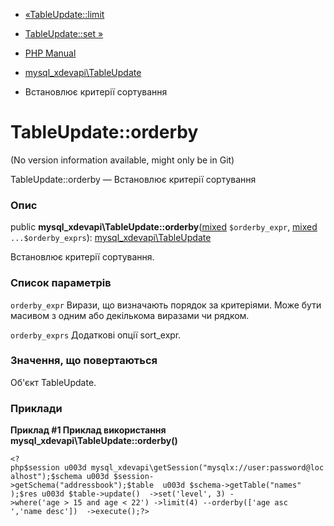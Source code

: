 - [«TableUpdate::limit](mysql-xdevapi-tableupdate.limit.md)
- [TableUpdate::set »](mysql-xdevapi-tableupdate.set.md)

- [PHP Manual](index.md)
- [mysql_xdevapi\TableUpdate](class.mysql-xdevapi-tableupdate.md)
- Встановлює критерії сортування

# TableUpdate::orderby

(No version information available, might only be in Git)

TableUpdate::orderby — Встановлює критерії сортування

### Опис

public
**mysql_xdevapi\TableUpdate::orderby**([mixed](language.types.declarations.md#language.types.declarations.mixed)
`$orderby_expr`,
[mixed](language.types.declarations.md#language.types.declarations.mixed)
`...$orderby_exprs`):
[mysql_xdevapi\TableUpdate](class.mysql-xdevapi-tableupdate.md)

Встановлює критерії сортування.

### Список параметрів

`orderby_expr`
Вирази, що визначають порядок за критеріями. Може бути масивом
з одним або декількома виразами чи рядком.

`orderby_exprs`
Додаткові опції sort_expr.

### Значення, що повертаються

Об'єкт TableUpdate.

### Приклади

**Приклад #1 Приклад використання
**mysql_xdevapi\TableUpdate::orderby()****

` <?php$session u003d mysql_xdevapi\getSession("mysqlx://user:password@localhost");$schema u003d $session->getSchema("addressbook");$table  u003d $schema->getTable("names" );$res u003d $table->update()  ->set('level', 3) ->where('age > 15 and age < 22') ->limit(4) --orderby(['age asc ','name desc'])  ->execute();?> `
